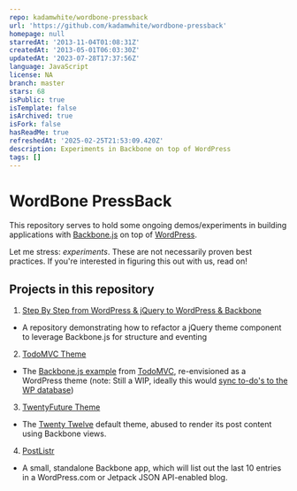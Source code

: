 ```yaml
---
repo: kadamwhite/wordbone-pressback
url: 'https://github.com/kadamwhite/wordbone-pressback'
homepage: null
starredAt: '2013-11-04T01:08:31Z'
createdAt: '2013-05-01T06:03:30Z'
updatedAt: '2023-07-28T17:37:56Z'
language: JavaScript
license: NA
branch: master
stars: 68
isPublic: true
isTemplate: false
isArchived: true
isFork: false
hasReadMe: true
refreshedAt: '2025-02-25T21:53:09.420Z'
description: Experiments in Backbone on top of WordPress
tags: []
---
```


# WordBone PressBack

This repository serves to hold some ongoing demos/experiments in building applications with [Backbone.js](http://backbonejs.org) on top of [WordPress](http://wordpress.org).

Let me stress: *experiments*. These are not necessarily proven best practices. If you're interested in figuring this out with us, read on!

## Projects in this repository

1. [Step By Step from WordPress & jQuery to WordPress & Backbone](https://github.com/kadamwhite/wcchi-demo#readme)
  * A repository demonstrating how to refactor a jQuery theme component to leverage Backbone.js for structure and eventing
2. [TodoMVC Theme](TodoMVC)
  * The [Backbone.js example](http://todomvc.com/architecture-examples/backbone/) from [TodoMVC](http://todomvc.com), re-envisioned as a WordPress theme (note: Still a WIP, ideally this would [sync to-do's to the WP database](https://github.com/kadamwhite/wordbone-pressback/issues/1))
3. [TwentyFuture Theme](TwentyFuture)
  * The [Twenty Twelve](http://twentytwelvedemo.wordpress.com/) default theme, abused to render its post content using Backbone views.
4. [PostListr](PostListr)
  * A small, standalone Backbone app, which will list out the last 10 entries in a WordPress.com or Jetpack JSON API-enabled blog.
